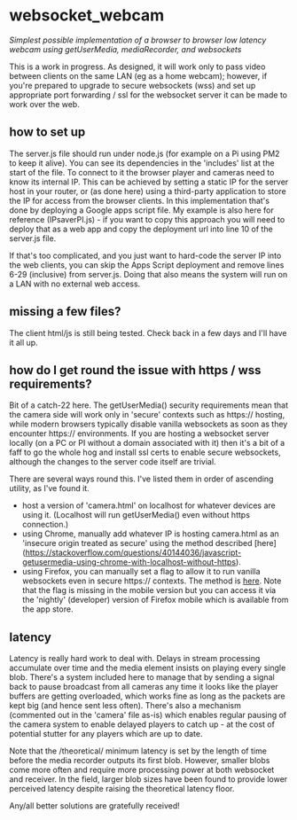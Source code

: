 
# websocket_webcam

*Simplest possible implementation of a browser to browser low latency webcam using getUserMedia, mediaRecorder, and websockets*

This is a work in progress. As designed, it will work only to pass video between clients on the same LAN (eg as a home webcam); however, if you're prepared to upgrade to secure websockets (wss) and set up appropriate port forwarding / ssl for the websocket server it can be made to work over the web.

## how to set up

The server.js file should run under node.js (for example on a Pi using PM2 to keep it alive). You can see its dependencies in the 'includes' list at the start of the file. To connect to it the browser player and cameras need to know its internal IP. This can be achieved by setting a static IP for the server host in your router, or (as done here) using a third-party application to store the IP for access from the browser clients. In this implementation that's done by deploying a Google apps script file. My example is also here for reference (IPsaverPI.js) - if you want to copy this approach you will need to deploy that as a web app and copy the deployment url into line 10 of the server.js file. 

If that's too complicated, and you just want to hard-code the server IP into the web clients, you can skip the Apps Script deployment and remove lines 6-29 (inclusive) from server.js. Doing that also means the system will run on a LAN with no external web access.

## missing a few files?

The client html/js is still being tested. Check back in a few days and I'll have it all up.

## how do I get round the issue with https / wss requirements?

Bit of a catch-22 here. The getUserMedia() security requirements mean that the camera side will work only in 'secure' contexts such as https:// hosting, while modern browsers typically disable vanilla websockets as soon as they encounter https:// environments. If you are hosting a websocket server locally (on a PC or PI without a domain associated with it) then it's a bit of a faff to go the whole hog and install ssl certs to enable secure websockets, although the changes to the server code itself are trivial. 

There are several ways round this. I've listed them in order of ascending utility, as I've found it.

* host a version of 'camera.html' on localhost for whatever devices are using it. (Localhost will run getUserMedia() even without https connection.)
* using Chrome, manually add whatever IP is hosting camera.html as an 'insecure origin treated as secure' using the method described [here] (https://stackoverflow.com/questions/40144036/javascript-getusermedia-using-chrome-with-localhost-without-https).
* using Firefox, you can manually set a flag to allow it to run vanilla websockets even in secure https:// contexts. The method is [here](https://www.damirscorner.com/blog/posts/20210528-AllowingInsecureWebsocketConnections.html). Note that the flag is missing in the mobile version but you can access it via the 'nightly' (developer) version of Firefox mobile which is available from the app store.

## latency

Latency is really hard work to deal with. Delays in stream processing accumulate over time and the media element insists on playing every single blob. There's a system included here to manage that by sending a signal back to pause broadcast from all cameras any time it looks like the player buffers are getting overloaded, which works fine as long as the packets are kept big (and hence sent less often). There's also a mechanism (commented out in the 'camera' file as-is) which enables regular pausing of the camera system to enable delayed players to catch up - at the cost of potential stutter for any players which are up to date.

Note that the /theoretical/ minimum latency is set by the length of time before the media recorder outputs its first blob. However, smaller blobs come more often and require more processing power at both websocket and receiver. In the field, larger blob sizes have been found to provide lower perceived latency despite raising the theoretical latency floor. 

Any/all better solutions are gratefully received!
